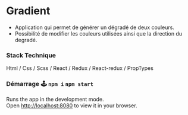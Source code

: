 # Gradient 

- Application qui permet de générer un dégradé de deux couleurs.
- Possibilité de modifier les couleurs utilisées ainsi que la direction du degradé.

### Stack Technique 

Html / Css / Scss / React / Redux / React-redux / PropTypes 

### Démarrage 🕹 `npm i` `npm start`

Runs the app in the development mode.\
Open [http://localhost:8080](http://localhost:8080) to view it in your browser.
